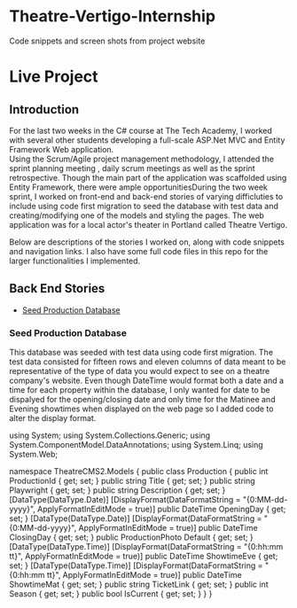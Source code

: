 # Theatre-Vertigo-Internship
Code snippets and screen shots from project website

# Live Project

## Introduction
 For the last two weeks in the C# course at The Tech Academy, I worked with several other students developing a full-scale ASP.Net MVC and Entity Framework Web application.  
Using the Scrum/Agile project management methodology, I attended the sprint planning meeting , daily scrum meetings as well as the sprint retrospective.  Though the main part of the application was scaffolded using Entity Framework, there were ample opportunitiesDuring the two week
sprint, I worked on front-end and back-end stories of varying difficluties to include using code first migration to seed the database with test data and creating/modifying
one of the models and styling the pages.  The web application was for a local actor's theater in Portland called Theatre Vertigo.

  Below are descriptions of the stories I worked on, along with code snippets and navigation links. I also have some full code files in this repo for the larger functionalities
I implemented.

## Back End Stories
* [Seed Production Database](#seed-production-database)

### Seed Production Database
 This database was seeded with test data using code first migration.  The test data consisted for fifteen rows and eleven columns of data meant to be representative of the type of data you would expect to see on a theatre company's website.  Even though DateTime would format both a date and a time for each property within the database, I only wanted for date to be dispalyed for the opening/closing date and only time for the Matinee and Evening showtimes when displayed on the web page so I added code to alter the display format.
 
using System;
using System.Collections.Generic;
using System.ComponentModel.DataAnnotations;
using System.Linq;
using System.Web;


namespace TheatreCMS2.Models
{
    public class Production
    {
        public int ProductionId { get; set; }
        public string Title { get; set; }
        public string Playwright { get; set; }
        public string Description { get; set; }
        [DataType(DataType.Date)]
        [DisplayFormat(DataFormatString = "{0:MM-dd-yyyy}", ApplyFormatInEditMode = true)]
        public DateTime OpeningDay { get; set; }
        [DataType(DataType.Date)]
        [DisplayFormat(DataFormatString = "{0:MM-dd-yyyy}", ApplyFormatInEditMode = true)]
        public DateTime ClosingDay { get; set; }
        public ProductionPhoto Default { get; set; }
        [DataType(DataType.Time)]
        [DisplayFormat(DataFormatString = "{0:hh:mm tt}", ApplyFormatInEditMode = true)]
        public DateTime ShowtimeEve { get; set; }
        [DataType(DataType.Time)]
        [DisplayFormat(DataFormatString = "{0:hh:mm tt}", ApplyFormatInEditMode = true)]
        public DateTime ShowtimeMat { get; set; }
        public string TicketLink { get; set; }
        public int Season { get; set; }
        public bool IsCurrent { get; set; }
    }
}
